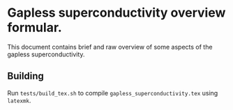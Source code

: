 # Gapless superconductivity overview formular.

This document contains brief and raw overview of some aspects of the gapless superconductivity.

## Building

Run `tests/build_tex.sh` to compile `gapless_superconductivity.tex` using `latexmk`.

